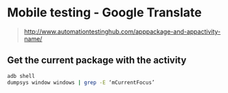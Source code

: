 # Mobile testing - Google Translate


> http://www.automationtestinghub.com/apppackage-and-appactivity-name/


## Get the current package with the activity

``` bash
adb shell
dumpsys window windows | grep -E ‘mCurrentFocus’
```
